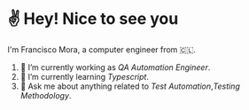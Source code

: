 # :v: Hey! Nice to see you

I'm Francisco Mora, a computer engineer from 🇨🇱.

1. 🔭  I’m currently working as _QA Automation Engineer_.
2. 🌱  I’m currently learning _Typescript_.
3. 💬  Ask me about anything related to _Test Automation_,_Testing Methodology_.
